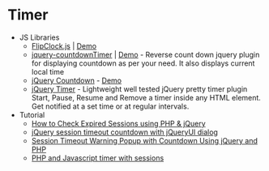 # Timer
* JS Libraries
    - [FlipClock.js](http://goo.gl/dOBMGS) | [Demo](http://goo.gl/X7Wg6B)
    - [jquery-countdownTimer](http://goo.gl/UUd5o6) | [Demo](http://goo.gl/Av0s68) - Reverse count down jquery plugin for displaying countdown as per your need. It also displays current local time
    - [jQuery Countdown](http://goo.gl/ysxZBY) - [Demo](http://goo.gl/tOfLPj)
    - [jQuery Timer](http://jquerytimer.com/) - Lightweight well tested jQuery pretty timer plugin Start, Pause, Resume and Remove a timer inside any HTML element.
Get notified at a set time or at regular intervals.
* Tutorial
    - [How to Check Expired Sessions using PHP & jQuery](http://goo.gl/nf5Yf0)
    - [jQuery session timeout countdown with jQueryUI dialog](http://goo.gl/Q2gYgj)
    - [Session Timeout Warning Popup with Countdown Using jQuery and PHP](http://goo.gl/C91R3S)
    - [PHP and Javascript timer with sessions](http://goo.gl/ud78YP)
